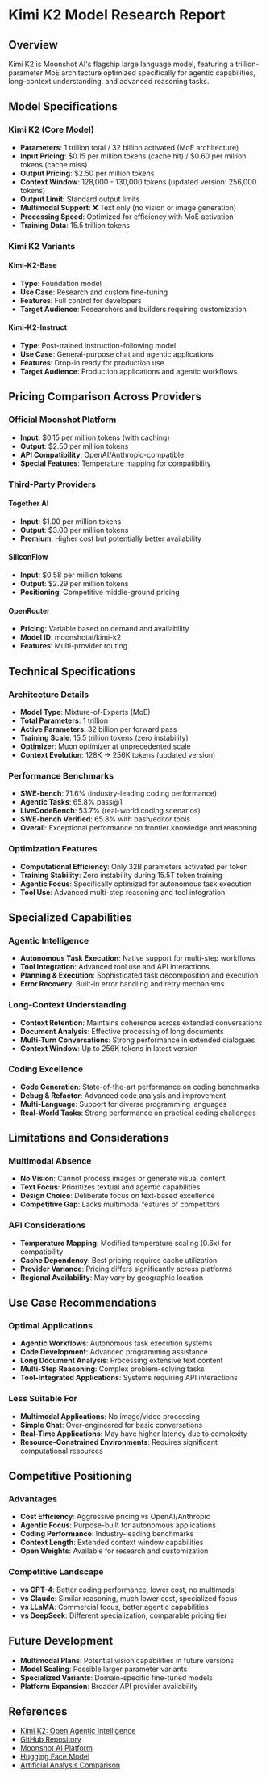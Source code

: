 # Kimi K2 Model Research Report

## Overview
Kimi K2 is Moonshot AI's flagship large language model, featuring a trillion-parameter MoE architecture optimized specifically for agentic capabilities, long-context understanding, and advanced reasoning tasks.

## Model Specifications

### Kimi K2 (Core Model)
- **Parameters**: 1 trillion total / 32 billion activated (MoE architecture)
- **Input Pricing**: $0.15 per million tokens (cache hit) / $0.60 per million tokens (cache miss)
- **Output Pricing**: $2.50 per million tokens
- **Context Window**: 128,000 - 130,000 tokens (updated version: 256,000 tokens)
- **Output Limit**: Standard output limits
- **Multimodal Support**: ❌ Text only (no vision or image generation)
- **Processing Speed**: Optimized for efficiency with MoE activation
- **Training Data**: 15.5 trillion tokens

### Kimi K2 Variants

#### Kimi-K2-Base
- **Type**: Foundation model
- **Use Case**: Research and custom fine-tuning
- **Features**: Full control for developers
- **Target Audience**: Researchers and builders requiring customization

#### Kimi-K2-Instruct
- **Type**: Post-trained instruction-following model
- **Use Case**: General-purpose chat and agentic applications
- **Features**: Drop-in ready for production use
- **Target Audience**: Production applications and agentic workflows

## Pricing Comparison Across Providers

### Official Moonshot Platform
- **Input**: $0.15 per million tokens (with caching)
- **Output**: $2.50 per million tokens
- **API Compatibility**: OpenAI/Anthropic-compatible
- **Special Features**: Temperature mapping for compatibility

### Third-Party Providers

#### Together AI
- **Input**: $1.00 per million tokens
- **Output**: $3.00 per million tokens
- **Premium**: Higher cost but potentially better availability

#### SiliconFlow
- **Input**: $0.58 per million tokens
- **Output**: $2.29 per million tokens
- **Positioning**: Competitive middle-ground pricing

#### OpenRouter
- **Pricing**: Variable based on demand and availability
- **Model ID**: moonshotai/kimi-k2
- **Features**: Multi-provider routing

## Technical Specifications

### Architecture Details
- **Model Type**: Mixture-of-Experts (MoE)
- **Total Parameters**: 1 trillion
- **Active Parameters**: 32 billion per forward pass
- **Training Scale**: 15.5 trillion tokens (zero instability)
- **Optimizer**: Muon optimizer at unprecedented scale
- **Context Evolution**: 128K → 256K tokens (updated version)

### Performance Benchmarks
- **SWE-bench**: 71.6% (industry-leading coding performance)
- **Agentic Tasks**: 65.8% pass@1
- **LiveCodeBench**: 53.7% (real-world coding scenarios)
- **SWE-bench Verified**: 65.8% with bash/editor tools
- **Overall**: Exceptional performance on frontier knowledge and reasoning

### Optimization Features
- **Computational Efficiency**: Only 32B parameters activated per token
- **Training Stability**: Zero instability during 15.5T token training
- **Agentic Focus**: Specifically optimized for autonomous task execution
- **Tool Use**: Advanced multi-step reasoning and tool integration

## Specialized Capabilities

### Agentic Intelligence
- **Autonomous Task Execution**: Native support for multi-step workflows
- **Tool Integration**: Advanced tool use and API interactions
- **Planning & Execution**: Sophisticated task decomposition and execution
- **Error Recovery**: Built-in error handling and retry mechanisms

### Long-Context Understanding
- **Context Retention**: Maintains coherence across extended conversations
- **Document Analysis**: Effective processing of long documents
- **Multi-Turn Conversations**: Strong performance in extended dialogues
- **Context Window**: Up to 256K tokens in latest version

### Coding Excellence
- **Code Generation**: State-of-the-art performance on coding benchmarks
- **Debug & Refactor**: Advanced code analysis and improvement
- **Multi-Language**: Support for diverse programming languages
- **Real-World Tasks**: Strong performance on practical coding challenges

## Limitations and Considerations

### Multimodal Absence
- **No Vision**: Cannot process images or generate visual content
- **Text Focus**: Prioritizes textual and agentic capabilities
- **Design Choice**: Deliberate focus on text-based excellence
- **Competitive Gap**: Lacks multimodal features of competitors

### API Considerations
- **Temperature Mapping**: Modified temperature scaling (0.6x) for compatibility
- **Cache Dependency**: Best pricing requires cache utilization
- **Provider Variance**: Pricing differs significantly across platforms
- **Regional Availability**: May vary by geographic location

## Use Case Recommendations

### Optimal Applications
- **Agentic Workflows**: Autonomous task execution systems
- **Code Development**: Advanced programming assistance
- **Long Document Analysis**: Processing extensive text content
- **Multi-Step Reasoning**: Complex problem-solving tasks
- **Tool-Integrated Applications**: Systems requiring API interactions

### Less Suitable For
- **Multimodal Applications**: No image/video processing
- **Simple Chat**: Over-engineered for basic conversations
- **Real-Time Applications**: May have higher latency due to complexity
- **Resource-Constrained Environments**: Requires significant computational resources

## Competitive Positioning

### Advantages
- **Cost Efficiency**: Aggressive pricing vs OpenAI/Anthropic
- **Agentic Focus**: Purpose-built for autonomous applications
- **Coding Performance**: Industry-leading benchmarks
- **Context Length**: Extended context window capabilities
- **Open Weights**: Available for research and customization

### Competitive Landscape
- **vs GPT-4**: Better coding performance, lower cost, no multimodal
- **vs Claude**: Similar reasoning, much lower cost, specialized focus
- **vs LLaMA**: Commercial focus, better agentic capabilities
- **vs DeepSeek**: Different specialization, comparable pricing tier

## Future Development
- **Multimodal Plans**: Potential vision capabilities in future versions
- **Model Scaling**: Possible larger parameter variants
- **Specialized Variants**: Domain-specific fine-tuned models
- **Platform Expansion**: Broader API provider availability

## References
- [Kimi K2: Open Agentic Intelligence](https://moonshotai.github.io/Kimi-K2/)
- [GitHub Repository](https://github.com/MoonshotAI/Kimi-K2)
- [Moonshot AI Platform](https://platform.moonshot.ai/docs/pricing/chat)
- [Hugging Face Model](https://huggingface.co/moonshotai/Kimi-K2-Instruct)
- [Artificial Analysis Comparison](https://artificialanalysis.ai/models/kimi-k2)